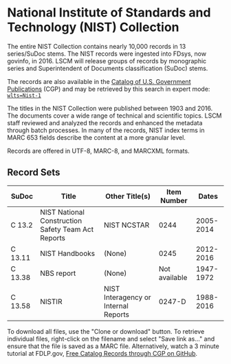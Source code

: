 # National Institute of Standards and Technology (NIST) Collection

The entire NIST Collection contains nearly 10,000 records in 13 series/SuDoc stems. The NIST records were ingested into FDsys, now govinfo, in 2016. LSCM will release groups of records by monographic series and Superintendent of Documents classification (SuDoc) stems.

The records are also available in the [Catalog of U.S. Government Publications](https://catalog.gpo.gov) (CGP) and may be retrieved by this search in expert mode: [`wlts=Nist-1`](https://catalog.gpo.gov/F/?func=find-c&ccl_term=wlts%3Dnist-1&x=0&y=0)

The titles in the NIST Collection were published between 1903 and 2016. The documents cover a wide range of technical and scientific topics. LSCM staff reviewed and analyzed the records and enhanced the metadata through batch processes. In many of the records, NIST index terms in MARC 653 fields describe the content at a more granular level. 

Records are offered in UTF-8, MARC-8, and MARCXML formats.

## Record Sets

|  **SuDoc**  |  **Title**  |  **Other Title(s)**  |  **Item Number**  |  **Dates**  
|--|--|--|--|--|
| C 13.2 | NIST National Construction Safety Team Act Reports | NIST NCSTAR | 0244 | 2005-2014 |
| C 13.11 | NIST Handbooks | (None) | 0245 | 2012-2016 |
| C 13.38 | NBS report | (None) | Not available | 1947-1972 |
| C 13.58 | NISTIR | NIST Interagency or Internal Reports | 0247-D | 1988-2016 |

To download all files, use the "Clone or download" button. To retrieve individual files, right-click on the filename and select "Save link as..." and ensure that the file is saved as a MARC file. Alternatively, watch a 3 minute tutorial at FDLP.gov, [Free Catalog Records through CGP on GitHub](https://www.fdlp.gov/free-catalog-records-through-cgp-on-github "Free Catalog Records through CGP on GitHub").
